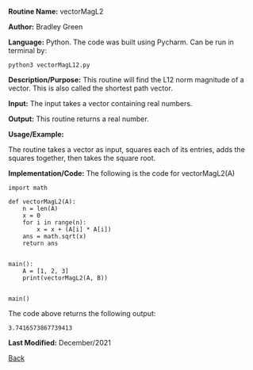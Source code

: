 
**Routine Name:**           vectorMagL2

**Author:** Bradley Green

**Language:** Python. The code was built using Pycharm. Can be run in terminal by:


    python3 vectorMagL12.py


**Description/Purpose:** This routine will find the L12 norm magnitude of a vector.  This is also called the shortest path vector.

**Input:** The input takes a vector containing real numbers.

**Output:** This routine returns a real number. 

**Usage/Example:**

The routine takes a vector as input, squares each of its entries, adds the squares together, then takes the square root.

**Implementation/Code:** The following is the code for vectorMagL2(A)

    import math

    def vectorMagL2(A):
        n = len(A)
        x = 0
        for i in range(n):
            x = x + (A[i] * A[i])
        ans = math.sqrt(x)
        return ans
   
      
    main():
        A = [1, 2, 3]
        print(vectorMagL2(A, B))
        
        
    main()
    
    
The code above returns the following output:

    3.7416573867739413
    
   

**Last Modified:** December/2021

[Back](../README.md)

